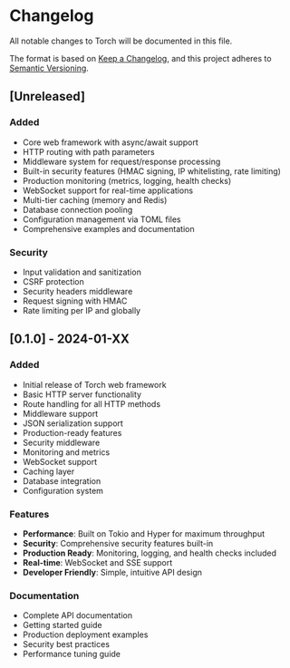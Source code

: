 # Changelog

All notable changes to Torch will be documented in this file.

The format is based on [Keep a Changelog](https://keepachangelog.com/en/1.0.0/),
and this project adheres to [Semantic Versioning](https://semver.org/spec/v2.0.0.html).

## [Unreleased]

### Added
- Core web framework with async/await support
- HTTP routing with path parameters
- Middleware system for request/response processing
- Built-in security features (HMAC signing, IP whitelisting, rate limiting)
- Production monitoring (metrics, logging, health checks)
- WebSocket support for real-time applications
- Multi-tier caching (memory and Redis)
- Database connection pooling
- Configuration management via TOML files
- Comprehensive examples and documentation

### Security
- Input validation and sanitization
- CSRF protection
- Security headers middleware
- Request signing with HMAC
- Rate limiting per IP and globally

## [0.1.0] - 2024-01-XX

### Added
- Initial release of Torch web framework
- Basic HTTP server functionality
- Route handling for all HTTP methods
- Middleware support
- JSON serialization support
- Production-ready features
- Security middleware
- Monitoring and metrics
- WebSocket support
- Caching layer
- Database integration
- Configuration system

### Features
- **Performance**: Built on Tokio and Hyper for maximum throughput
- **Security**: Comprehensive security features built-in
- **Production Ready**: Monitoring, logging, and health checks included
- **Real-time**: WebSocket and SSE support
- **Developer Friendly**: Simple, intuitive API design

### Documentation
- Complete API documentation
- Getting started guide
- Production deployment examples
- Security best practices
- Performance tuning guide
